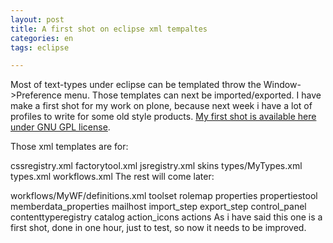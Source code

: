 ```yaml
---
layout: post
title: A first shot on eclipse xml tempaltes
categories: en
tags: eclipse

---
```


Most of text-types under eclipse can be templated throw the Window->Preference menu. Those templates can next be imported/exported. I have make a first shot for my work on plone, because next week i have a lot of profiles to write for some old style products. [My first shot is available here under GNU GPL license](http://jm406.free.fr/downloads/eclipse-xml-template-plone-profiles-01.tar.bz2).

Those xml templates are for:

cssregistry.xml
factorytool.xml
jsregistry.xml
skins
types/MyTypes.xml
types.xml
workflows.xml
The rest will come later:

workflows/MyWF/definitions.xml
toolset
rolemap
properties
propertiestool
memberdata_properties
mailhost
import_step
export_step
control_panel
contenttyperegistry
catalog
action_icons
actions
As i have said this one is a first shot, done in one hour, just to test, so now it needs to be improved.